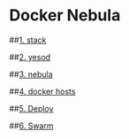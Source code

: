 # Docker Nebula

##[1. stack](stack.html)

##[2. yesod](yesod.html)

##[3. nebula](nebula.html)

##[4. docker hosts](docker_hosts.html)

##[5. Deploy](deploy.html)

##[6. Swarm](swarm.html)

